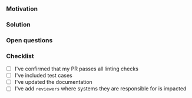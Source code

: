 ### Motivation

<!--
Does this solve a bug? Enable a new use-case? Improve an existing behavior? Concrete examples are helpful here.

Skip if trivial change.
-->

### Solution

<!--
What is the solution here from a high level. What are the key technical decisions and why were they made?

Skip if trivial change.
-->

### Open questions

<!--
(optional) Any open questions or feedback on design desired?
-->

### Checklist

- [ ] I've confirmed that my PR passes all linting checks
- [ ] I've included test cases
- [ ] I've updated the documentation
- [ ] I've add `reviewers` where systems they are responsible for is impacted

